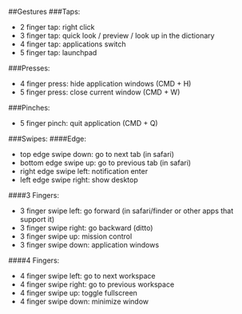 ##Gestures
###Taps:
* 2 finger tap: right click 
* 3 finger tap: quick look / preview / look up in the dictionary
* 4 finger tap: applications switch
* 5 finger tap: launchpad


###Presses:
* 4 finger press: hide application windows (CMD + H)
* 5 finger press: close current window (CMD + W)

###Pinches:
* 5 finger pinch: quit application (CMD + Q)

###Swipes:
####Edge:
* top edge swipe down: go to next tab (in safari)
* bottom edge swipe up: go to previous tab (in safari)
* right edge swipe left: notification enter
* left edge swipe right: show desktop

####3 Fingers:
* 3 finger swipe left: go forward (in safari/finder or other apps that support it)
* 3 finger swipe right: go backward (ditto)
* 3 finger swipe up: mission control
* 3 finger swipe down: application windows

####4 Fingers:
* 4 finger swipe left: go to next workspace
* 4 finger swipe right: go to previous workspace
* 4 finger swipe up: toggle fullscreen
* 4 finger swipe down: minimize window


